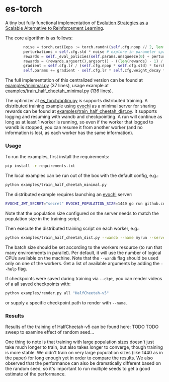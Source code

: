 # es-torch

A tiny but fully functional implementation of [Evolution Strategies as a Scalable Alternative to Reinforcement Learning](https://arxiv.org/abs/1703.03864).

The core algorithm is as follows:
```python
        noise = torch.cat([eps := torch.randn((self.cfg.npop // 2, len(self.params)), generator=self.g), -eps], 0) # antithetic sampling
        perturbations = self.cfg.std * noise # explore in parameter space
        rewards = self._eval_policies(self.params.unsqueeze(0) + perturbations)  # evaluate perturbed policies
        rewards = (rewards.argsort().argsort() - ((len(rewards) - 1) / 2)) / (len(rewards) - 1) # centered rank transformation
        gradient = self.cfg.lr / (self.cfg.npop * self.cfg.std) * torch.einsum("np,n->p", perturbations, rewards)
        self.params += gradient - self.cfg.lr * self.cfg.weight_decay * self.params # gradient ascent

```
The full implementation of this centralized version can be found at [examples/minimal.py](https://github.com/neuro-soup/es-torch/blob/main/examples/minimal.py) (37 lines), usage example at [examples/train_half_cheetah_minimal.py](https://github.com/neuro-soup/es-torch/blob/main/examples/train_half_cheetah_minimal.py) (136 lines).

The optimizer at [es_torch/optim.py](https://github.com/neuro-soup/es-torch/blob/main/es_torch/optim.py) is supports distributed training.
A distributed training example using [evochi](https://github.com/neuro-soup/evochi/tree/master) as a minimal server for sharing rewards can be found at [examples/train_half_cheetah_dist.py](https://github.com/neuro-soup/es-torch/blob/main/examples/train_half_cheetah_dist.py).
It supports logging and resuming with wandb and checkpointing.
A run will continue as long as at least 1 worker is running, so even if the worker that logged to wandb is stopped, you can resume it from another worker (and no information is lost, as each worker has the same information).

### Usage

To run the examples, first install the requirements:
```bash
pip install -r requirements.txt
```

The local examples can be run out of the box with the default config, e.g.:
```bash
python examples/train_half_cheetah_minimal.py
```

The distributed example requires launching an [evochi](https://github.com/neuro-soup/evochi/tree/master) server:
```bash
EVOCHI_JWT_SECRET="secret" EVOCHI_POPULATION_SIZE=1440 go run github.com/neuro-soup/evochi/cmd/evochi@latest
```
Note that the population size configured on the server needs to match the population size in the training script.

Then execute the distributed training script on each worker, e.g.:
```bash
python examples/train_half_cheetah_dist.py --wandb --name myrun --server localhost:8080 --bs 50
```
The batch size should be set according to the workers resource (to run that many environments in parallel).
Per default, it will use the number of logical CPUs available on the machine.
Note that the `--wandb` flag should be used only on one of the workers.
Get a list of available arguments by adding the `--help` flag.

If checkpoints were saved during training via `--ckpt`, you can render videos of a all saved checkpoints with:
```bash
python examples/render.py all "HalfCheetah-v5"
```
or supply a specific checkpoint path to render with `--name`.

### Results

Results of the training of HalfCheetah-v5 can be found here:
TODO
TODO sweep to examine effect of random seed...

One thing to note is that training with large population sizes doesn't just take much longer to train, but also takes longer to converge, though training is more stable.
We didn't train on very large population sizes (like 1440 as in the paper) for long enough yet in order to compare the results.
We also observed that the performance can also be dramatically different based on the random seed, so it's important to run multiple seeds to get a good estimate of the performance.
